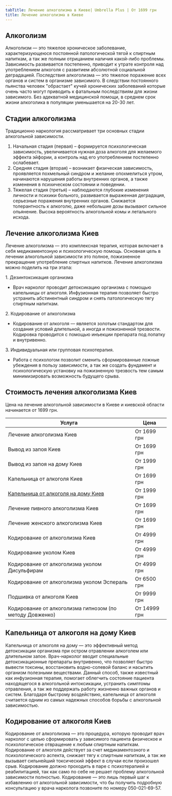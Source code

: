 ```yaml
---
tabTitle: Лечение алкоголизма в Киеве| Umbrella Plus | От 1699 грн
title: Лечение алкоголизма в Киеве
---
```


## Алкоголизм

Алкоголизм — это тяжелое хроническое заболевание, характеризующеюся постоянной патологической тягой к спиртным напиткам, а так же полным отрицанием наличия какой-либо проблемы. Зависимость развивается постепенно, приводит к  утрате контроля над употреблением алкоголя с развитием абсолютной социальной деградацией. Последствия алкоголизма — это тяжелое поражение всех органов и систем в организме зависимого. В следствии постоянного пьянства человек "обрастает" кучей хронических заболеваний которые очень часто могут приводить к фатальным последствиям для жизни зависимого. Без адекватной медицинской помощи, в среднем срок жизни алкоголика в популяции уменьшается на 20-30 лет.

## Стадии алкоголизма

Традиционно наркология рассматривает три основных стадии алкогольной зависимости.

1. Начальная стадия (первая) – формируется психологическая зависимость, увеличивается нужная доза алкоголя для желаемого эффекта эйфории, а контроль над его употреблением постепенно ослабевает.
2. Средняя стадия (вторая) – возникает физическая зависимость, проявляется похмельный синдром и желание опохмелиться утром, начинаются нарушения работы внутренних органов, а также изменения в психическом состоянии и поведении.
3. Тяжелая стадия (третья) – наблюдаются глубокие изменения личности и психики больного, развивается выраженная деградация, серьезные поражения внутренних органов. Снижается толерантность к алкоголю, даже небольшие дозы вызывают сильное опьянение. Высока вероятность алкогольной комы и летального исхода.

## Лечение алкоголизма Киев

Лечение алкоголизма — это комплексная терапия, которая включает в себя медикаментозную и психологическую помощь. Основная цель в лечении алкогольной зависимости это полное, пожизненное прекращение употребление спиртных напитков. Лечение алкоголизма можно поделить на три этапа:

1\. Дезинтоксикация организма

* Врач нарколог проводит детоксикацию организма с помощью капельницы от алкоголя. Инфузионная терапия позволяет быстро устранить абстинентный синдром и снять патологическую тягу спиртным напиткам. 

2\. Кодирование от алкоголизма

* Кодирование от алкоголя — является золотым стандартом для создания условий длительной, а иногда и пожизненной трезвости. Кодировка проводится с помощью инъекции препарата под лопатку и внутривенно.

3\. Индивидуальная или групповая психотерапия.

* Работа с психологом позволит сменить сформированные ложные убеждения в пользу зависимости, а так же создать фундамент и психологическую установку на пожизненную трезвость тем самым минимизировать возможность будущего срыва.

## Стоимость лечения алкоголизма Киев

Цена на лечение алкогольной зависимости в Киеве и киевской области начинается от 1699 грн.

| Услуга                                                                                                       | Цена         |
| ------------------------------------------------------------------------------------------------------------ | ------------ |
| Лечение алкоголизма Киев                                                                                     | От 1699 грн  |
| Вывод из запоя Киев                                                                                          | От 1699 грн  |
| Вывод из запоя на дому Киев                                                                                  | От 1999 грн  |
| Капельница от алкоголя Киев                                                                                  | От 1699 грн  |
| [Капельница от алкоголя на дому Киев](https://umbrella-plus.com.ua/kiev/kapelnica_ot_alkogola_na_domy_kiev/) | От 1999 грн  |
| Лечение пивного алкоголизма Киев                                                                             | От 1699 грн  |
| Лечение женского алкоголизма Киев                                                                            | От 1699 грн  |
| Кодирование от алкоголизма Киев                                                                              | От 4999 грн  |
| Кодирование уколом Киев                                                                                      | От 4999 грн  |
| Кодирование от алкоголизма уколом Дисульфирам                                                                | От 4999 грн  |
| Кодирование от алкоголизма уколом Эспераль                                                                   | От 6500 грн  |
| Подшивка от алкоголя Киев                                                                                    | От 9999 грн  |
| Кодирование от алкоголизма гипнозом (по методу Довженко)                                                     | От 14999 грн |

## Капельница от алкоголя на дому Киев

Капельница от алкоголя на дому — это эффективный метод детоксикации организма при остром отравлении алкоголем или длительном запое. Врач-нарколог вводит специальные детоксикационные препараты внутривенно, что позволяет быстро вывести токсины, восстановить водно-солевой баланс и насытить организм полезными веществами. Данный способ, также известный как инфузионная терапия, помогает облегчить состояние пациента находящегося в алкогольной интоксикации, устранить симптомы отравления, а так же поддержать работу жизненно важных органов и систем. Благодаря быстрому воздействию, капельница от алкоголя считается одним из самых надежных способов борьбы с алкогольной зависимостью.

## Кодирование от алкоголя Киев

Кодирование от алкоголизма — это процедура, которую проводит врач нарколог с целью сформировать у зависимого пациента физическое и психологическое отвращение к любым спиртным напиткам. Кодирование от алкоголя действует за счет медикаментозного и психологического аспекта, снижает тягу к спиртным напиткам, а так же вызывает сильнейший токсический эффект в случаи если произошел срыв. Кодирование должно проходить в паре с психотерапией и реабилитацией, так как само по себе не решает проблему алкогольной зависимости полностью. Кодирование — это лишь первый шаг к избавлению от алкогольной зависимости, что бы получить подробную консультацию у врача нарколога позвоните по номеру 050-021-69-57. 
